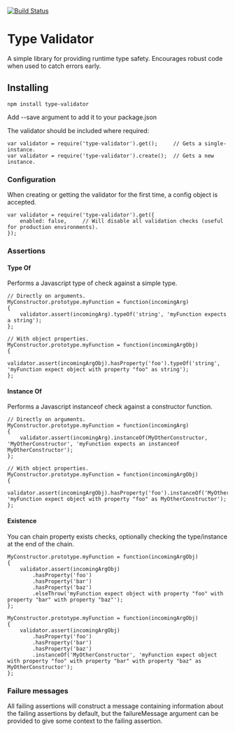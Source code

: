 [![Build Status](https://travis-ci.org/EhimenUK/type-validator.svg?branch=master)](https://travis-ci.org/EhimenUK/type-validator)

# Type Validator
A simple library for providing runtime type safety. Encourages robust code when used to catch errors early.

## Installing

```
npm install type-validator
```
Add --save argument to add it to your package.json

The validator should be included where required:
```
var validator = require('type-validator').get();     // Gets a single-instance.
var validator = require('type-validator').create();  // Gets a new instance.
```

### Configuration
When creating or getting the validator for the first time, a config object is accepted.
```
var validator = require('type-validator').get({
    enabled: false,     // Will disable all validation checks (useful for production environments).
});
```

### Assertions

#### Type Of
Performs a Javascript type of check against a simple type.

```
// Directly on arguments.
MyConstructor.prototype.myFunction = function(incomingArg)
{
    validator.assert(incomingArg).typeOf('string', 'myFunction expects a string');
};

// With object properties.
MyConstructor.prototype.myFunction = function(incomingArgObj)
{
    validator.assert(incomingArgObj).hasProperty('foo').typeOf('string', 'myFunction expect object with property "foo" as string');
};
```

#### Instance Of
Performs a Javascript instanceof check against a constructor function.

```
// Directly on arguments.
MyConstructor.prototype.myFunction = function(incomingArg)
{
    validator.assert(incomingArg).instanceOf(MyOtherConstructor, 'MyOtherConstructor', 'myFunction expects an instanceof MyOtherConstructor');
};

// With object properties.
MyConstructor.prototype.myFunction = function(incomingArgObj)
{
    validator.assert(incomingArgObj).hasProperty('foo').instanceOf('MyOtherConstructor', 'myFunction expect object with property "foo" as MyOtherConstructor');
};
```

#### Existence
You can chain property exists checks, optionally checking the type/instance at the end of the chain.
```
MyConstructor.prototype.myFunction = function(incomingArgObj)
{
    validator.assert(incomingArgObj)
        .hasProperty('foo')
        .hasProperty('bar')
        .hasProperty('baz')
        .elseThrow('myFunction expect object with property "foo" with property "bar" with property "baz"');
};

MyConstructor.prototype.myFunction = function(incomingArgObj)
{
    validator.assert(incomingArgObj)
        .hasProperty('foo')
        .hasProperty('bar')
        .hasProperty('baz')
        .instanceOf('MyOtherConstructor', 'myFunction expect object with property "foo" with property "bar" with property "baz" as MyOtherConstructor');
};
```

### Failure messages
All failing assertions will construct a message containing information about the failing assertions by default, but the failureMessage argument can be provided to give some context to the failing assertion.
